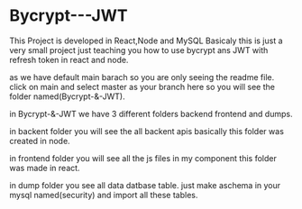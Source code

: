 # Bycrypt---JWT
This Project is developed in React,Node and MySQL
Basicaly this is just a very small project just teaching you how to use bycrypt ans JWT with refresh token in react and node.

as we have default main barach so you are only seeing the readme file.
click on main and select master as your branch here so you will see the folder named(Bycrypt-&-JWT).

in Bycrypt-&-JWT we have 3 different folders backend frontend and dumps.

in backent folder you will see the all backent apis basically this folder was created in node.

in frontend folder you will see all the js files in my component this folder was made in react.

in dump folder you see all data datbase table.
just make aschema in your mysql named(security) and import all these tables. 
